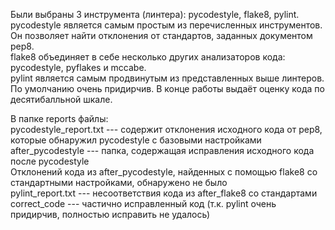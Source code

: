 Были выбраны 3 инструмента (линтера): pycodestyle, flake8, pylint.  
pycodestyle является самым простым из перечисленных инструментов. Он позволяет найти отклонения от стандартов, заданных документом pep8.  
flake8 объединяет в себе несколько других анализаторов кода: pycodestyle, pyflakes и mccabe.  
pylint является самым продвинутым из представленных выше линтеров. По умолчанию очень придирчив. В конце работы выдаёт оценку кода по десятибалльной шкале.  

В папке reports файлы:  
pycodestyle_report.txt --- содержит отклонения исходного кода от pep8, которые обнаружил pycodestyle с базовыми настройками  
after_pycodestyle --- папка, содержащая исправления исходного кода после pycodestyle  
Отклонений кода из after_pycodestyle, найденных с помощью flake8 со стандартными настройками, обнаружено не было  
pylint_report.txt --- несоответствия кода из after_flake8 со стандартами  
correct_code --- частично исправленный код (т.к. pylint очень придирчив, полностью исправить не удалось)  
